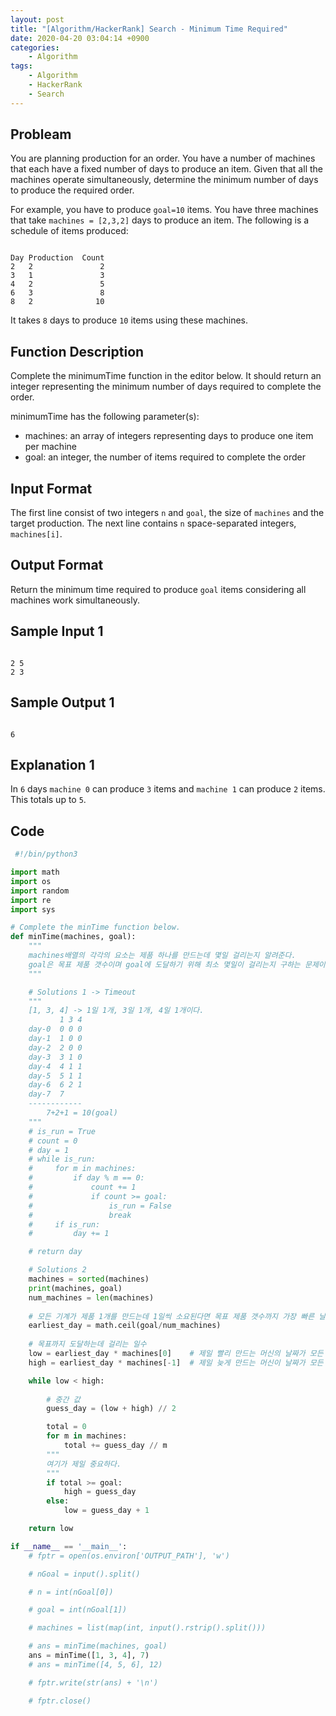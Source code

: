 ```yaml
---
layout: post
title: "[Algorithm/HackerRank] Search - Minimum Time Required"
date: 2020-04-20 03:04:14 +0900
categories: 
    - Algorithm
tags:
    - Algorithm
    - HackerRank
    - Search
---
```


<!-- more -->


## Probleam
You are planning production for an order. You have a number of machines that each have a fixed number of days to produce an item. Given that all the machines operate simultaneously, determine the minimum number of days to produce the required order.

For example, you have to produce `goal=10` items. You have three machines that take `machines = [2,3,2]` days to produce an item. The following is a schedule of items produced:
```

Day Production  Count
2   2               2
3   1               3
4   2               5
6   3               8
8   2              10
```

It takes `8` days to produce `10` items using these machines.

## Function Description
Complete the minimumTime function in the editor below. It should return an integer representing the minimum number of days required to complete the order.

minimumTime has the following parameter(s):
- machines: an array of integers representing days to produce one item per machine
- goal: an integer, the number of items required to complete the order


## Input Format
The first line consist of two integers `n` and `goal`, the size of `machines` and the target production.
The next line contains `n` space-separated integers, `machines[i]`.

## Output Format
Return the minimum time required to produce `goal` items considering all machines work simultaneously.

## Sample Input 1
```

2 5
2 3
```


## Sample Output 1
```

6
```


## Explanation 1
In `6` days `machine 0` can produce `3` items and `machine 1` can produce `2` items. This totals up to `5`.

## Code

```python
 #!/bin/python3

import math
import os
import random
import re
import sys

# Complete the minTime function below.
def minTime(machines, goal):
    """
    machines배열의 각각의 요소는 제품 하나를 만드는데 몇일 걸리는지 알려준다.
    goal은 목표 제품 갯수이며 goal에 도달하기 위해 최소 몇일이 걸리는지 구하는 문제이다.
    """

    # Solutions 1 -> Timeout
    """
    [1, 3, 4] -> 1일 1개, 3일 1개, 4일 1개이다. 
           1 3 4
    day-0  0 0 0
    day-1  1 0 0
    day-2  2 0 0
    day-3  3 1 0
    day-4  4 1 1
    day-5  5 1 1
    day-6  6 2 1
    day-7  7
    ------------
        7+2+1 = 10(goal)
    """
    # is_run = True
    # count = 0
    # day = 1
    # while is_run:
    #     for m in machines:
    #         if day % m == 0:
    #             count += 1
    #             if count >= goal:
    #                 is_run = False
    #                 break
    #     if is_run:
    #         day += 1

    # return day

    # Solutions 2
    machines = sorted(machines)
    print(machines, goal)
    num_machines = len(machines)
    
    # 모든 기계가 제품 1개를 만드는데 1일씩 소요된다면 목표 제품 갯수까지 가장 빠른 날 
    earliest_day = math.ceil(goal/num_machines)
    
    # 목표까지 도달하는데 걸리는 일수
    low = earliest_day * machines[0]    # 제일 빨리 만드는 머신의 날짜가 모든 머신과 같을 때 
    high = earliest_day * machines[-1]  # 제일 늦게 만드는 머신이 날짜가 모든 머신과 같을 때 

    while low < high:
        
        # 중간 값
        guess_day = (low + high) // 2

        total = 0
        for m in machines:
            total += guess_day // m
        """
        여기가 제일 중요하다.
        """
        if total >= goal:
            high = guess_day
        else:
            low = guess_day + 1

    return low

if __name__ == '__main__':
    # fptr = open(os.environ['OUTPUT_PATH'], 'w')

    # nGoal = input().split()

    # n = int(nGoal[0])

    # goal = int(nGoal[1])

    # machines = list(map(int, input().rstrip().split()))

    # ans = minTime(machines, goal)
    ans = minTime([1, 3, 4], 7)
    # ans = minTime([4, 5, 6], 12)

    # fptr.write(str(ans) + '\n')

    # fptr.close()

```
